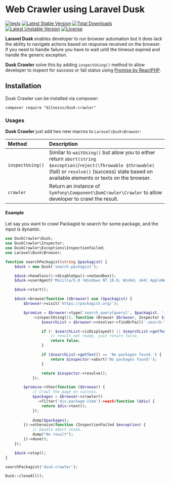 Web Crawler using Laravel Dusk
===================

[![tests](https://github.com/katsana/dusk-crawler/workflows/tests/badge.svg?branch=master)](https://github.com/katsana/dusk-crawler/actions?query=workflow%3Atests+branch%3Amaster)
[![Latest Stable Version](https://poser.pugx.org/katsana/dusk-crawler/v/stable)](https://packagist.org/packages/katsana/dusk-crawler)
[![Total Downloads](https://poser.pugx.org/katsana/dusk-crawler/downloads)](https://packagist.org/packages/katsana/dusk-crawler)
[![Latest Unstable Version](https://poser.pugx.org/katsana/dusk-crawler/v/unstable)](https://packagist.org/packages/katsana/dusk-crawler)
[![License](https://poser.pugx.org/katsana/dusk-crawler/license)](https://packagist.org/packages/katsana/dusk-crawler)

**Laravel Dusk** enables developer to run browser automation but it does lack the ability to navigate actions based on response received on the browser. If you need to handle failure you have to wait until the timeout expired and handle the generic exception.

**Dusk Crawler** solve this by adding `inspectUsing()` method to allow developer to inspect for success or fail status using [Promise by ReactPHP](https://github.com/reactphp/promise).

## Installation

Dusk Crawler can be installed via composer:

    composer require "dilneiss/dusk-crawler"

### Usages

**Dusk Crawler** just add two new macros to `Laravel\Dusk\Browser`:

| Method           | Description 
|:-----------------|:------------- 
| `inspectUsing()` | Similar to `waitUsing()` but allow you to either return `abort(string $exception)`/`reject(\Throwable $throwable)` (fail) or `resolve()` (success) state based on available elements or texts on the browser.
| `crawler`        | Return an instance of `Symfony\Component\DomCrawler\Crawler` to allow developer to crawl the result.

#### Example

Let say you want to crawl Packagist to search for some package, and the input is dynamic. 

```php
use DuskCrawler\Dusk;
use DuskCrawler\Inspector;
use DuskCrawler\Exceptions\InspectionFailed;
use Laravel\Dusk\Browser;

function searchPackagist(string $packagist) {
    $dusk = new Dusk('search-packagist');

    $dusk->headless()->disableGpu()->noSandbox();
    $dusk->userAgent('Mozilla/5.0 (Windows NT 10.0; Win64; x64) AppleWebKit/537.36 (KHTML, like Gecko) Chrome/58.0.3029.110 Safari/537.36');

    $dusk->start();

    $dusk->browse(function ($browser) use ($packagist) {
        $browser->visit('https://packagist.org/');

        $promise = $browser->type('search_query[query]', $packagist, '{enter}')
            ->inspectUsing(15, function (Browser $browser, Inspector $inspector) {
                $searchList = $browser->resolver->findOrFail('.search-list');

                if (! $searchList->isDisplayed() || $searchList->getText() == '') {
                    // result not ready, just return false.
                    return false;
                }

                if ($searchList->getText() == 'No packages found.') {
                    return $inspector->abort('No packages found!');
                }

                return $inspector->resolve();
            });

        $promise->then(function ($browser) {
            // Crawl the page on success.
            $packages = $browser->crawler()
              ->filter('div.package-item')->each(function ($div) {
                return $div->text();
            });
      
            dump($packages);
        })->otherwise(function (InspectionFailed $exception) {
            // Handle abort state.
            dump("No result");
        })->done();
    });

    $dusk->stop();
}

searchPackagist('dusk-crawler');

Dusk::closeAll();
```

